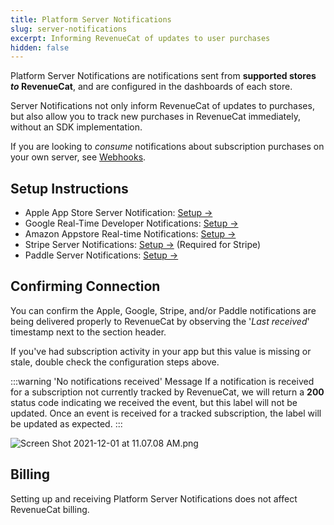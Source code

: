 ```yaml
---
title: Platform Server Notifications
slug: server-notifications
excerpt: Informing RevenueCat of updates to user purchases
hidden: false
---
```


Platform Server Notifications are notifications sent from **supported stores _to_ RevenueCat**, and are configured in the dashboards of each store.

Server Notifications not only inform RevenueCat of updates to purchases, but also allow you to track new purchases in RevenueCat immediately, without an SDK implementation.

If you are looking to _consume_ notifications about subscription purchases on your own server, see [Webhooks](/integrations/webhooks).

## Setup Instructions

- Apple App Store Server Notification: [Setup →](/platform-resources/server-notifications/apple-server-notifications)
- Google Real-Time Developer Notifications: [Setup →](/platform-resources/server-notifications/google-server-notifications)
- Amazon Appstore Real-time Notifications: [Setup →](/platform-resources/server-notifications/amazon-server-notifications)
- Stripe Server Notifications: [Setup →](/platform-resources/server-notifications/stripe-server-notifications) (Required for Stripe)
- Paddle Server Notifications: [Setup →](/platform-resources/server-notifications/paddle-server-notifications.md)

## Confirming Connection

You can confirm the Apple, Google, Stripe, and/or Paddle notifications are being delivered properly to RevenueCat by observing the '_Last received_' timestamp next to the section header.

If you've had subscription activity in your app but this value is missing or stale, double check the configuration steps above.

:::warning 'No notifications received' Message
If a notification is received for a subscription not currently tracked by RevenueCat, we will return a **200** status code indicating we received the event, but this label will not be updated. Once an event is received for a tracked subscription, the label will be updated as expected.
:::

![](/images/bffdf75-Screen_Shot_2021-12-01_at_11.07.08_AM_c3c82a99fc627ad339c28b95947b6022.png "Screen Shot 2021-12-01 at 11.07.08 AM.png")

## Billing

Setting up and receiving Platform Server Notifications does not affect RevenueCat billing.
